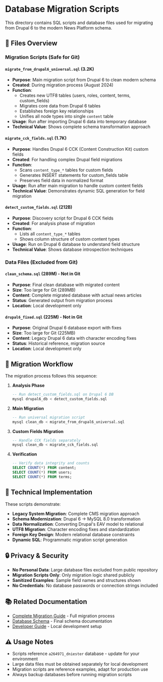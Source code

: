 # Database Migration Scripts

This directory contains SQL scripts and database files used for migrating from Drupal 6 to the modern News Platform schema.

## 📁 Files Overview

### Migration Scripts (Safe for Git)

#### `migrate_from_drupal6_universal.sql` (3.2K)
- **Purpose**: Main migration script from Drupal 6 to clean modern schema
- **Created**: During migration process (August 2024)
- **Function**: 
  - Creates new UTF8 tables (users, roles, content, terms, custom_fields)
  - Migrates core data from Drupal 6 tables
  - Establishes foreign key relationships
  - Unifies all node types into single `content` table
- **Usage**: Run after importing Drupal 6 data into temporary database
- **Technical Value**: Shows complete schema transformation approach

#### `migrate_cck_fields.sql` (1.7K)
- **Purpose**: Handles Drupal 6 CCK (Content Construction Kit) custom fields
- **Created**: For handling complex Drupal field migrations
- **Function**:
  - Scans `content_type_*` tables for custom fields
  - Generates INSERT statements for custom_fields table
  - Preserves field data in normalized format
- **Usage**: Run after main migration to handle custom content fields
- **Technical Value**: Demonstrates dynamic SQL generation for field migration

#### `detect_custom_fields.sql` (212B)
- **Purpose**: Discovery script for Drupal 6 CCK fields
- **Created**: For analysis phase of migration
- **Function**:
  - Lists all `content_type_*` tables
  - Shows column structure of custom content types
- **Usage**: Run on Drupal 6 database to understand field structure
- **Technical Value**: Shows database introspection techniques

### Data Files (Excluded from Git)

#### `clean_schema.sql` (289M) - **Not in Git**
- **Purpose**: Final clean database with migrated content
- **Size**: Too large for Git (289MB)
- **Content**: Complete migrated database with actual news articles
- **Status**: Generated output from migration process
- **Location**: Local development only

#### `drupal6_fixed.sql` (225M) - **Not in Git**
- **Purpose**: Original Drupal 6 database export with fixes
- **Size**: Too large for Git (225MB)
- **Content**: Legacy Drupal 6 data with character encoding fixes
- **Status**: Historical reference, migration source
- **Location**: Local development only

## 🔄 Migration Workflow

The migration process follows this sequence:

1. **Analysis Phase**
   ```sql
   -- Run detect_custom_fields.sql on Drupal 6 DB
   mysql drupal6_db < detect_custom_fields.sql
   ```

2. **Main Migration**
   ```sql
   -- Run universal migration script
   mysql clean_db < migrate_from_drupal6_universal.sql
   ```

3. **Custom Fields Migration**
   ```sql
   -- Handle CCK fields separately
   mysql clean_db < migrate_cck_fields.sql
   ```

4. **Verification**
   ```sql
   -- Verify data integrity and counts
   SELECT COUNT(*) FROM content;
   SELECT COUNT(*) FROM users;
   SELECT COUNT(*) FROM terms;
   ```

## 🔧 Technical Implementation

These scripts demonstrate:

- **Legacy System Migration**: Complete CMS migration approach
- **Schema Modernization**: Drupal 6 → MySQL 8.0 transformation
- **Data Normalization**: Converting Drupal's EAV model to relational
- **UTF8 Migration**: Character encoding fixes and standardization
- **Foreign Key Design**: Modern relational database constraints
- **Dynamic SQL**: Programmatic migration script generation

## 🔒 Privacy & Security

- **No Personal Data**: Large database files excluded from public repository
- **Migration Scripts Only**: Only migration logic shared publicly
- **Sanitized Examples**: Sample field names and structures shown
- **No Credentials**: No database passwords or connection strings included

## 📚 Related Documentation

- [Complete Migration Guide](../docs/MIGRATION_DRUPAL6.md) - Full migration process
- [Database Schema](../docs/DATABASE_SCHEMA.md) - Final schema documentation
- [Developer Guide](../docs/DEVELOPER_GUIDE.md) - Local development setup

## ⚠️ Usage Notes

- Scripts reference `a264971_dniester` database - update for your environment
- Large data files must be obtained separately for local development
- Migration scripts are reference examples, adapt for production use
- Always backup databases before running migration scripts